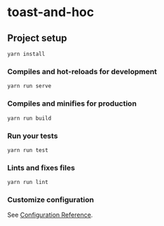 # toast-and-hoc

## Project setup

```node
yarn install
```

### Compiles and hot-reloads for development

```node
yarn run serve
```

### Compiles and minifies for production

```node
yarn run build
```

### Run your tests

```node
yarn run test
```

### Lints and fixes files

```node
yarn run lint
```

### Customize configuration

See [Configuration Reference](https://cli.vuejs.org/config/).
